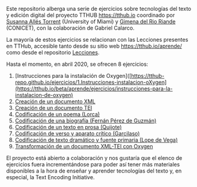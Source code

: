Este repositorio alberga una serie de ejercicios sobre tecnologías del texto y edición digital del proyecto TTHUB <https://tthub.io> coordinado por [Susanna Allés Torrent](http://susannalles.com) (University of Miami) y [Gimena del Rio Riande](https://www.aacademica.org/gimena.delrio.riande) (CONICET), con la colaboración de Gabriel Calarco.

La mayoría de estos ejercicios se relacionan con las Lecciones presentes en TTHub, accesible tanto desde su sitio web <https://tthub.io/aprende/> como desde el repositorio [Lecciones](https://github.com/tthub-repo/lecciones).

Hasta el momento, en abril 2020, se ofrecen 8 ejercicios:

1. [Instrucciones para la instalación de Oxygen]([https://tthub-repo.github.io/ejercicios/1.Instrucciones-instalacion-oXygen](https://tthub.io/beta/aprende/ejercicios/instrucciones-para-la-instalacion-de-oxygen)
2. [Creación de un documento XML](https://tthub.io/beta/aprende/ejercicios/creacion-de-un-documento-xml)
3. [Creación de un documento TEI](https://tthub.io/beta/aprende/ejercicios/creacion-de-un-documento-tei)
4. [Codificación de un poema (Lorca)](https://tthub.io/beta/aprende/ejercicios/codificacion-de-un-poema-lorca)
5. [Codificación de una biografía (Fernán Pérez de Guzmán)](https://tthub.io/beta/aprende/ejercicios/codificacion-de-una-biografia-fernan-perez-de-guzman)
6. [Codificación de un texto en prosa (Quijote)](https://tthub.io/beta/aprende/ejercicios/codificacion-de-un-texto-en-prosa-quijote)
7. [Codificación de verso y aparato crítico (Garcilaso)](https://tthub.io/beta/aprende/ejercicios/codificacion-de-verso-y-aparato-critico-garcilaso)
8. [Codificación de texto dramático y fuente primaria (Lope de Vega)](https://tthub.io/beta/aprende/ejercicios/codificacion-de-texto-dramatico-y-fuente-primaria-lope-de-vega)
9. [Transformación de un documento XML-TEI con Oxygen](https://tthub.io/beta/aprende/ejercicios/transformacion-de-un-documento-xml-tei-con-oxygen)

El proyecto está abierto a colaboración y nos gustaría que el elenco de ejercicios fuera incrementándose para poder así tener más materiales disponibles a la hora de enseñar y aprender tecnologías del texto y, en especial, la Text Encoding Initiative.
